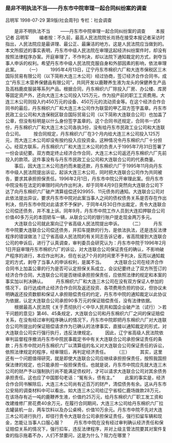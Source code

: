 ### 是非不明执法不当——丹东市中院审理一起合同纠纷案的调查
吕明军
1998-07-29
第9版(社会周刊)
专栏：社会调查

　　是非不明执法不当
　　——丹东市中院审理一起合同纠纷案的调查
　　本报记者  吕明军
　　编者按：不久前，最高人民法院院长肖扬在接受本报记者采访时指出，人民法院应是最讲理、最公正、最廉洁的地方。这是人民法院应当做到的。本文所叙述的事实表明，丹东市中级人民法院在审理这起经济纠纷案件时，却没有按照法律程序办案。开庭审理了，不作判决，却以法院下通知裁定的方式，剥夺当事人申诉的权利。希望丹东市中级人民法院克服自身和外部因素的影响，依法审理此案。
　　（一）
　　1995年4月13日，辽宁丹东市棉织六厂和大连市保税区三木国际贸易有限公司（以下简称大连三木公司）经过协商，签订经济合作合同书，成立“丹东三木营养保健品有限公司”，共同开发以鹿鞭养生液为龙头的保健养生产品及高档鹿皮服装等系列产品。根据合同，丹东棉织六厂除投入厂房、办公楼、库房等固定资产外，还向大连三木公司投入125万元，作为投产前的职工工资费用。大连三木公司则投入约450万元的设备、450万元的流动资金等。在这个经济合作合同书的最后，丹东棉织六厂和大连三木公司作为联营的甲乙双方签字盖章。丹东市民政工业公司和大连保税区联合国际贸易公司（以下简称大连联合公司）也加盖了公章，但没有标明是以什么身份签字盖章的。这个合同书还规定，合同书一式6份，丹东棉织六厂和大连三木公司各执3份，没有给丹东市民政工业公司和大连联合公司。
　　按合同规定，丹东棉织六厂在3个月内给大连三木公司投入125万元，而大连三木公司却没有按约投入应投资金。这种情况令丹东棉织六厂十分担心。经双方联系，丹东棉织六厂和大连三木公司的负责人于1995年7月31日签署了一份会谈纪要。双方商定终止经济合作合同，大连三木公司返还丹东棉织六厂先前投入的款项。这件事没有与丹东市民政工业公司和大连联合公司的代表商量。
　　事后，因大连三木公司违约而未能还款，丹东棉织六厂于1995年11月向丹东市中级人民法院提出诉讼，起诉大连三木公司，同时把大连联合公司作为共同被告，要求其承担担保责任。1996年2月1日，丹东市中院公开审理此案。但丹东市中院没有在法定的审限时间内作出判决，却于同年4月9日突然向大连联合公司下达了向丹东棉织六厂破产清算组偿还929955．11元债务的通知。大连联合公司对此依法提出异议，要求丹东市中院对此案当事人之间的债权债务关系是否存在作出判决，但丹东市中院对此请求不予保护，于同年4月30日作出裁定，责令大连联合公司偿还债务，并不准上诉。同年9月，丹东市中院工作人员到大连扣押联合公司价值40多万元的本田轿车一辆，从联合公司的银行账户提走现金两万多元。
　　大连联合公司就此案向辽宁省高级人民法院提出申诉。
　　（二）
　　丹东市中院要大连联合公司偿还债务，并扣车提款的行为，是依法执法，还是违反法律程序的错误做法？辽宁省高级人民法院的有关同志告诉记者，省高院接到大连联合公司的申诉后，进行了认真调查，审判委员会研究认为：丹东市中院于1996年2月1日开庭审理丹东市棉织六厂的诉讼，对大连联合公司保证责任的确认，不影响破产程序的进行，本应作出判决，但在长达7个月的时间里不予判决，反而以通知裁定的方式，剥夺了当事人的申诉权利，是属不当。
　　大连联合公司在经济合作合同书上加盖公章的行为是否可认定担保关系成立，会议纪要终止了双方所签订的经济合作合同，大连联合公司是否继续承担担保责任，应依照法律的规定和本案的事实加以判决确认。
　　丹东棉织六厂和大连三木公司在没有双方保证人参加的情况下，自行达成终止经济合作合同及返还投资、各项费用负担的协议，但协议未明确返还投资数额和保证人承担赔偿责任的约定，丹东市中院的通知裁定以此协议为依据，认定大连联合公司承担90多万元的保证赔偿责任，没有法律依据。
　　根据最高人民法院《关于贯彻执行＜中华人民共和国企业破产法（试行）＞若干问题的意见》第46、45条规定，大连联合公司和丹东棉织六厂之间的保证赔偿关系，在没有经过审判程序确认的情况下，丹东市中院即把丹东棉织六厂对大连联合公司所提出的保证赔偿请求作为已确认的法律事实，直接以通知裁定的形式，对大连联合公司实行强行执行，违反法律规定。
　　因此，辽宁省高级人民法院依审判监督程序撤消丹东市中院民事裁定书中有关大连联合公司承担保证责任的条款；丹东市中院对丹东棉织六厂以清算组的名义对大连联合公司保证责任的诉讼，依照法律规定的程序，经审理后，再判定经济责任。
　　（三）
　　其实，这里还有一个问题值得研究，就是即使大连联合公司应继续承担担保责任，按照我国担保法律的规定，也只能承担一般担保责任。也就是说，丹东市中院应先就大连三木公司的财产予以强制执行尚不能满足债权时，才可以请求大连联合公司对其余债务承担责任。这也应了中国那句老话：“冤有头，债有主。”
　　此案的事实是，经济合作合同书解除后，大连三木公司尚有近百万的财产，清偿债务有余。这从丹东市公安局的调查材料中可以看出。如大连三木公司给辽宁省桓仁鹿场拨款28万元，在该场存有近一吨的鹿鞭养生液，价值约25万元，给丹东棉织六厂职工发工资和改建维修厂房花费40余万元，在履行合同期间，大连三木公司给丹东棉织六厂拉去罐装机一台，两车饮料以及办公桌椅，价值10万余元。丹东市中院不先对大连三木公司进行执行，却径行责令大连联合公司承担保证责任，强行扣留车辆和现金，怎能让当事人口服心服？
　　丹东市中院在没有经过审判确认经济责任和保证赔偿关系的情况下，强行扣车，违反法律程序，并对上级主管法院要其对案件复查的指示拖着不办，人们不禁要问，这是为什么？阻力在哪里？
